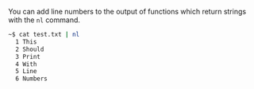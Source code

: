You can add line numbers to the output of functions which return strings with the `nl` command.

```bash
~$ cat test.txt | nl
  1 This
  2 Should
  3 Print
  4 With
  5 Line
  6 Numbers
```

